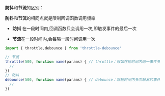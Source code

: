**防抖**和**节流**的区别：

**防抖**和**节流**的相同点就是限制回调函数调用频率

* **防抖** 在一段时间内,回调函数只会调用一次,即触发事件的最后一次

* **节流**在一段时间内,会每隔一段时间调用一次


```javascript
import { throttle,debounce } from 'throttle-debounce'

// 节流
throttle(500, function name(params) { // throttle：假如在短时间内同一事件多次触发，那么每隔一段更小的时间间隔就会执行事件响应函数，即该段时间内可能多次执行事件响应函数。
  //
})
// 防抖
debounce(500, function name(params) { // debounce：将短时间内多次触发的事件合并成一次事件响应函数执行（往往是在第一次事件或者在最后一次事件触发时执行），即该段时间内仅一次真正执行事件响应函数。
  //
})

```
